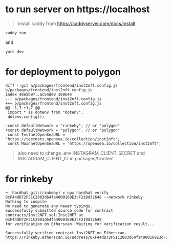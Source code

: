# to run server on https://localhost
> install caddy from https://caddyserver.com/docs/install
```
caddy run
```
and
```
yarn dev
```

# for deployment to polygon
```
diff --git a/packages/frontend/inst2nft.config.js b/packages/frontend/inst2nft.config.js
index 48eab97..ac54de9 100644
--- a/packages/frontend/inst2nft.config.js
+++ b/packages/frontend/inst2nft.config.js
@@ -1,7 +1,7 @@
 import * as dotenv from "dotenv";
 dotenv.config();

-const defaultNetwork = "rinkeby"; // or "polygon"
+const defaultNetwork = "polygon"; // or "polygon"
 const TestnetOpenSeaURL = "https://testnets.opensea.io/collection/inst2nft";
 const MainnetOpenSeaURL = "https://opensea.io/collection/inst2nft";
```
> also need to change .env INSTAGRAM_CLIENT_SECRET and INSTAGRAM_CLIENT_ID in packages/frontent
# for rinkeby
```
➜  hardhat git:(rinkeby) ✗ npx hardhat verify 0xF44dD72F51C2803d64fa4000169E3cF219d32648 --network rinkeby
Nothing to compile
No need to generate any newer typings.
Successfully submitted source code for contract
contracts/Inst2NFT.sol:Inst2NFT at 0xF44dD72F51C2803d64fa4000169E3cF219d32648
for verification on Etherscan. Waiting for verification result...

Successfully verified contract Inst2NFT on Etherscan.
https://rinkeby.etherscan.io/address/0xF44dD72F51C2803d64fa4000169E3cF219d32648#code
```